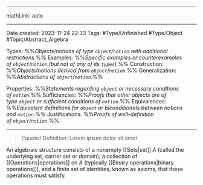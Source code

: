 
---

mathLink: auto

---
Date created: 2023-11-24 22:33
Tags: #Type/Unfinished  #Type/Object #Topic/Abstract_Algebra 

Types: %%_Objects/notions of type `object`/`notion` with additional restrictions._%% 
Examples: %%_Specific examples or counterexamples of `object`/`notion` (but not of any of its `types`)._%%
Construction: %%_Objects/notions derived from `object`/`notion`._%%
Generalization: %%_Abstractions of `object`/`notion`._%%

Properties: %%_Statements regarding `object` or necessary conditions of `notion`._%%
Sufficiencies: %%_Proofs that other objects are of type `object` or sufficient conditions of `notion`._%%
Equivalences: %%_Equivalent definitions for `object` or biconditionals between notions and `notion`._%%
Justifications: %%_Proofs of well-definition of `object`/`notion`._%%

---  



> [!quote] Definition:
> Lorem ipsum dolor sit amet






An algebraic structure consists of a nonempty [[Sets|set]] $A$ (called the underlying set, carrier set or domain), a collection of [[Operations|operations]] on $A$ (typically [[Binary operations|binary operations]]), and a finite set of identities, known as axioms, that these operations must satisfy.

